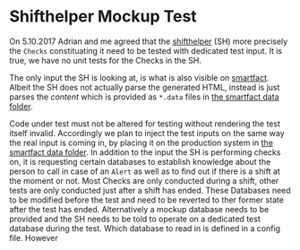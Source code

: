 # Shifthelper Mockup Test

On 5.10.2017 Adrian and me agreed that the [shifthelper] (SH) more precisely the `Checks` constituating it need to be tested with dedicated test input. It is true, we have no unit tests for the Checks in the SH. 

The only input the SH is looking at, is what is also visible on [smartfact]. Albeit the SH does not actually parse the generated HTML, instead is just parses the *content* which is provided as `*.data` files in [the smartfact data folder]. 

Code under test must not be altered for testing without rendering the test itself invalid. Accordingly we plan to inject the test inputs on the same way the real input is coming in, by placing it on the production system in [the smartfact data folder]. In addition to the input the SH is performing checks on, it is requesting certain databases to establish knowledge about the person to call in case of an `Alert` as well as to find out if there is a shift at the moment or not. Most Checks are only conducted during a shift, other tests are only conducted just after a shift has ended. These Databases need to be modified before the test and need to be reverted to ther former state after the test has ended. Alternatively a mockup database needs to be provided and the SH needs to be told to operate on a dedicated test database during the test. 
Which database to read in is defined in a config file. However 





[shifthelper]: https://github.com/fact-project/shifthelper
[smartfact]: http://fact-project.org/smartfact/index.html#fact
[the smartfact data folder]: http://fact-project.org/smartfact/data/
